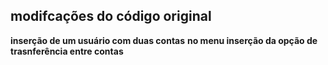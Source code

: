 ## modifcações do código original 

**inserção de um usuário com duas contas**
**no menu inserção da opção de trasnferência entre contas**